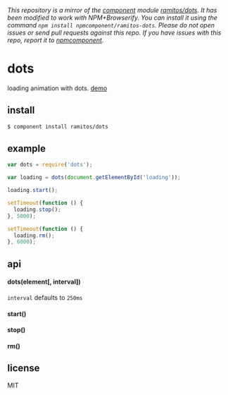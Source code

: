 *This repository is a mirror of the [component](http://component.io) module [ramitos/dots](http://github.com/ramitos/dots). It has been modified to work with NPM+Browserify. You can install it using the command `npm install npmcomponent/ramitos-dots`. Please do not open issues or send pull requests against this repo. If you have issues with this repo, report it to [npmcomponent](https://github.com/airportyh/npmcomponent).*
# dots

loading animation with dots. [demo](http://ramitos.github.com/dots)

## install

```bash
$ component install ramitos/dots
```

## example

```js
var dots = require('dots');

var loading = dots(document.getElementById('loading'));

loading.start();

setTimeout(function () {
  loading.stop();
}, 5000);

setTimeout(function () {
  loading.rm();
}, 6000);
```

## api

#### dots(element[, interval])

`interval` defaults to `250ms`

#### start()

#### stop()

#### rm()

## license

MIT